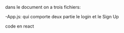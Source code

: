 dans le document on a trois fichiers:

-App.js: qui comporte deux partie
le login et le Sign Up

code en react
